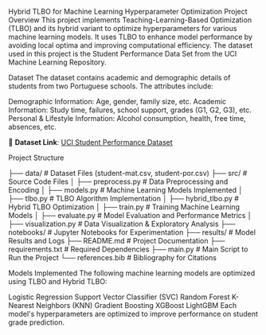 Hybrid TLBO for Machine Learning Hyperparameter Optimization
Project Overview
This project implements Teaching-Learning-Based Optimization (TLBO) and its hybrid variant to optimize hyperparameters for various machine learning models. It uses TLBO to enhance model performance by avoiding local optima and improving computational efficiency. The dataset used in this project is the Student Performance Data Set from the UCI Machine Learning Repository.

Dataset
The dataset contains academic and demographic details of students from two Portuguese schools. The attributes include:

Demographic Information: Age, gender, family size, etc.
Academic Information: Study time, failures, school support, grades (G1, G2, G3), etc.
Personal & Lifestyle Information: Alcohol consumption, health, free time, absences, etc.


📌 **Dataset Link**: [UCI Student Performance Dataset](https://archive.ics.uci.edu/ml/datasets/student+performance)


Project Structure

├── data/                      # Dataset Files (student-mat.csv, student-por.csv)
├── src/                       # Source Code Files
│   ├── preprocess.py          # Data Preprocessing and Encoding
│   ├── models.py              # Machine Learning Models Implemented
│   ├── tlbo.py                # TLBO Algorithm Implementation
│   ├── hybrid_tlbo.py         # Hybrid TLBO Optimization
│   ├── train.py               # Training Machine Learning Models
│   ├── evaluate.py            # Model Evaluation and Performance Metrics
│   ├── visualization.py       # Data Visualization & Exploratory Analysis
├── notebooks/                 # Jupyter Notebooks for Experimentation
├── results/                   # Model Results and Logs
├── README.md                  # Project Documentation
├── requirements.txt           # Required Dependencies
├── main.py                    # Main Script to Run the Project
└── references.bib              # Bibliography for Citations


Models Implemented
The following machine learning models are optimized using TLBO and Hybrid TLBO:

Logistic Regression
Support Vector Classifier (SVC)
Random Forest
K-Nearest Neighbors (KNN)
Gradient Boosting
XGBoost
LightGBM
Each model's hyperparameters are optimized to improve performance on student grade prediction.




